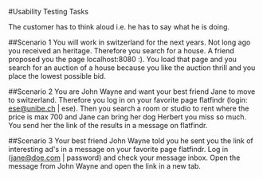 #Usability Testing Tasks

The customer has to think aloud i.e. he has to say what he is doing.

##Scenario 1
You will work in switzerland for the next years. Not long ago you received an heritage. Therefore you search for a house. A friend proposed you the page localhost:8080 :). You load that page and you search for an auction of a house because you like the auction thrill and you place the lowest possible bid.

##Scenario 2
You are John Wayne and want your best friend Jane to move to switzerland. Therefore you log in on your favorite page flatfindr (login: ese@unibe.ch | ese). Then you search a room or studio to rent where the price is max 700 and Jane can bring her dog Herbert you miss so much.
You send her the link of the results in a message on flatfindr.


##Scenario 3
Your best friend John Wayne told you he sent you the link of interesting ad's in a message on your favorite page flatfindr. Log in (jane@doe.com | password) and check your message inbox. Open the message from John Wayne and open the link in a new tab.